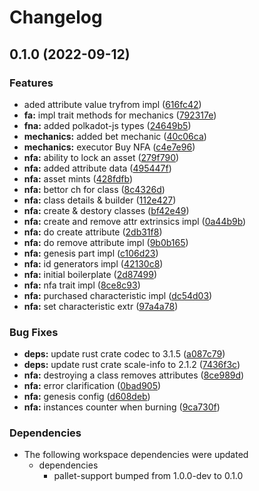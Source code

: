 # Changelog

## 0.1.0 (2022-09-12)


### Features

* aded attribute value tryfrom impl ([616fc42](https://github.com/finalbiome/finalbiome-node/commit/616fc422ae743c91b6e6d78c1ac0292524b58261))
* **fa:** impl trait methods for mechanics ([792317e](https://github.com/finalbiome/finalbiome-node/commit/792317e6c2cab7895a140d8f1690624dfdf232ca))
* **fna:** added polkadot-js types ([24649b5](https://github.com/finalbiome/finalbiome-node/commit/24649b5a36ef32583d6fad9a73811beba98d1f58))
* **mechanics:** added bet mechanic ([40c06ca](https://github.com/finalbiome/finalbiome-node/commit/40c06cae70d5ccfc55fdfd39bbf4f4984c469525))
* **mechanics:** executor Buy NFA ([c4e7e96](https://github.com/finalbiome/finalbiome-node/commit/c4e7e9686ba7bcface296c5c09e212a3b65bb3e7))
* **nfa:** ability to lock an asset ([279f790](https://github.com/finalbiome/finalbiome-node/commit/279f790c26695fd565ec7e60c6758763df6a2f52))
* **nfa:** added attribute data ([495447f](https://github.com/finalbiome/finalbiome-node/commit/495447fcaf8f53e84d1f2f8619f8c81a54ce8faf))
* **nfa:** asset mints ([428fdfb](https://github.com/finalbiome/finalbiome-node/commit/428fdfb953588591100a315fc7284363b3315925))
* **nfa:** bettor ch for class ([8c4326d](https://github.com/finalbiome/finalbiome-node/commit/8c4326d472866c080f68758db0ea6f5f05b06b81))
* **nfa:** class details & builder ([112e427](https://github.com/finalbiome/finalbiome-node/commit/112e42700c3039e21f5ed350dff1dc1d6cc9e9c6))
* **nfa:** create & destory classes ([bf42e49](https://github.com/finalbiome/finalbiome-node/commit/bf42e497fbb5fcf52bff7f0a174988da2d1a18dd))
* **nfa:** create and remove attr extrinsics impl ([0a44b9b](https://github.com/finalbiome/finalbiome-node/commit/0a44b9ba655c75788e5f0c50acc2620a51ecc283))
* **nfa:** do create attribute ([2db31f8](https://github.com/finalbiome/finalbiome-node/commit/2db31f85d985e5cde858b796856b83a8fd87a53d))
* **nfa:** do remove attribute impl ([9b0b165](https://github.com/finalbiome/finalbiome-node/commit/9b0b165b7e658f05b6d4063cf4f326841ecb54c5))
* **nfa:** genesis part impl ([c106d23](https://github.com/finalbiome/finalbiome-node/commit/c106d235d421d3f0818534babf8c4c62cb21be4f))
* **nfa:** id generators impl ([42130c8](https://github.com/finalbiome/finalbiome-node/commit/42130c8b657e50c30228fee7c655c3f810028e5c))
* **nfa:** initial boilerplate ([2d87499](https://github.com/finalbiome/finalbiome-node/commit/2d87499c365083792e7bb36205460828f8ec0544))
* **nfa:** nfa trait impl ([8ce8c93](https://github.com/finalbiome/finalbiome-node/commit/8ce8c9373ee18101d4069822ab0c665538e8d31a))
* **nfa:** purchased characteristic impl ([dc54d03](https://github.com/finalbiome/finalbiome-node/commit/dc54d03bf539a0ab2311034c5be73f776db78b12))
* **nfa:** set characteristic extr ([97a4a78](https://github.com/finalbiome/finalbiome-node/commit/97a4a7862cd72ec0b9c0eddb0553f3c90d66d4d3))


### Bug Fixes

* **deps:** update rust crate codec to 3.1.5 ([a087c79](https://github.com/finalbiome/finalbiome-node/commit/a087c7987e8a85a27c87721fe9d231d990bf828b))
* **deps:** update rust crate scale-info to 2.1.2 ([7436f3c](https://github.com/finalbiome/finalbiome-node/commit/7436f3cb148d0abdc2af353accc43a13a6d7aeab))
* **nfa:** destroying a class removes attributes ([8ce989d](https://github.com/finalbiome/finalbiome-node/commit/8ce989dc55f92227f6a9c85066ac0ff9ad70d7e9))
* **nfa:** error clarification ([0bad905](https://github.com/finalbiome/finalbiome-node/commit/0bad9059399a2ac68cdd53d8907bcadfc194c22f))
* **nfa:** genesis config ([d608deb](https://github.com/finalbiome/finalbiome-node/commit/d608deb7d8d6b925035ff16b3f43d6f1a535e4b0))
* **nfa:** instances counter when burning ([9ca730f](https://github.com/finalbiome/finalbiome-node/commit/9ca730f0aa86285d0bfe641b717a0aecb2c59a8f))


### Dependencies

* The following workspace dependencies were updated
  * dependencies
    * pallet-support bumped from 1.0.0-dev to 0.1.0
